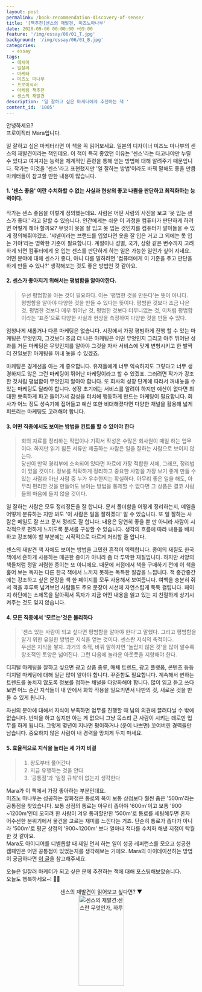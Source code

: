```yaml
---
layout: post
permalink: /book-recommendation-discovery-of-sense/
title: '[책추천]센스의 재발견, 미즈노마나부'
date: 2020-09-06 00:00:00 +09:00
feature: '/img/essay/06/01_T.jpg'
background: '/img/essay/06/01_B.jpg'
categories:
  - essay
tags:
  - 에세이
  - 일잘러
  - 마케터
  - 미즈노 마나부
  - 프로이직러
  - 마케팅 책추천
  - 센스의 재발견
description: '일 잘하고 싶은 마케터에게 추천하는 책 '
content_id: '1005'
---
```


안녕하세요?<br>프로이직러 Mara입니다. 

일 잘하고 싶은 마케터라면 이 책을 꼭 읽어보세요. 일본의 디자이너 미즈노 마나부의 센스의 재발견이라는 책인데요. 이 책이 특히 좋았던 이유는 '센스'라는 타고나야만 누릴 수 있다고 여겨지는 능력을 체계적인 훈련을 통해 얻는 방법에 대해 알려주기 때문입니다. 작가는 이것을 '센스'라고 표현했지만 '일 잘하는 방법'이라도 바꿔 말해도 좋을 만큼 마케터들이 참고할 만한 내용이 많습니다. 

#### 1. '센스 좋음' 이란 수치화할 수 없는 사실과 현상의 좋고 나쁨을 판단하고 최적화하는 능력이다. 

작가는 센스 좋음을 이렇게 정의했는데요. 사람은 어떤 사람의 사진을 보고 '옷 입는 센스가 좋다.' 라고 말할 수 있습니다. 인간에게는 쉬운 이 과정을 컴퓨터가 판단하게 하려면 어떻게 해야 할까요? 무엇이 옷을 잘 입고 못 입는 것인지를 컴퓨터가 알아들을 수 있게 정의해줘야겠죠. '샤넬이라는 브랜드를 입었다면 옷을 잘 입은 거고 그 외에는 못 입는 거야'라는 명확한 기준이 필요합니다. 계절이나 성별, 국가, 상황 같은 변수까지 고려하게 되면 컴퓨터에게 옷 입는 센스를 판단하게 하는 일은 가능한 일인가 싶어 지네요. 어떤 분야에 대해 센스가 좋다, 아니 다를 말하려면 '컴퓨터에게 이 기준을 주고 판단을 하게 만들 수 있나?' 생각해보는 것도 좋은 방법인 것 같아요.   

#### 2. 센스가 좋아지기 위해서는 평범함을 알아야한다. 

> 우선 평범함을 아는 것이 필요하다. 이는 '평범한 것을 만든다'는 뜻이 아니다. <br>
> 평범함을 알아야 다양한 것을 만들 수 있다는 뜻이다. 평범한 것보다 조금 나은 것, 평범한 것보다 매우 뛰어난 것, 평범한 것보다 터무니없는 것, 이처럼 평범함이라는 '표준'으로 다양한 사실과 현상을 측정하여 다양한 것을 만들 수 있다.

엄청나게 새롭거나 다른 마케팅은 없습니다. 시장에서 가장 평범하게 진행 할 수 있는 마케팅은 무엇인지, 그것보다 조금 더 나은 마케팅은 어떤 무엇인지 그리고 아주 뛰어난 성과를 거둔 마케팅은 무엇인지를 알아야 그것을 자사 서비스에 맞게 변형시키고 한 발짝 더 진일보한 마케팅을 꺼내 놓을 수 있겠죠.<br>

마케팅은 경계선을 아는 게 중요합니다. 유저들에게 너무 익숙하지도 그렇다고 너무 생경하지도 않은 그런 마케팅이 뛰어난 마케팅이라고 할 수 있겠죠. 그러려면 작가가 강조한 것처럼 평범함이 무엇인지 알아야 합니다. 또 회사의 성장 단계에 따라서 꺼내놓을 수 있는 마케팅도 달라야 합니다. 성장 초기에는 서비스를 알려야 하지만 예산이 없다면 최대한 뾰족하게 파고 들어가서 감성을 터치해 행동하게 만드는 마케팅이 필요합니다. 회사가 어느 정도 성숙기에 접어들고 예산 또한 비대해졌다면 다양한 채널을 활용해 넓게 퍼뜨리는 마케팅도 고려해야 합니다. 

#### 3. 어떤 직종에서도 보이는 방법을 컨트롤 할 수 있어야 한다

> 회의 자료를 정리하는 작업이나 기획서 작성은 수많은 회사원이 매일 하는 업무이다. 하지만 읽기 힘든 서류만 제출하는 사람은 일을 잘하는 사람으로 보이지 않는다. <br>당신이 만약 경리부에 소속되어 있다면 자료에 가장 적합한 서체, 그래프, 정리법이 있을 것이다. 정보를 적확하게 정리하고 중요한 사항을 가장 보기 좋게 만들 수 있는 사람과 아닌 사람 중 누가 우수한지는 확실하다. 아무리 좋은 일을 해도, 아무리 편리한 것을 만들어도 보이는 방법을 통제할 수 없다면 그 상품은 결코 사람들의 마음에 들지 않을 것이다. 

일 잘하는 사람은 모두 정리정돈을 잘 합니다. 문서 폴더함을 어떻게 정리하는지, 메일을 어떻게 분류하는 지만 봐도 '이 사람은 일을 잘하겠다' 알 수 있습니다. 또 일 잘하는 사람은 메일도 잘 쓰고 문서 정리도 잘 합니다. 내용은 당연히 좋을 뿐 만 아니라 사람이 시각적으로 편하게 느끼도록 문서를 구성할 수 있습니다. 생각의 흐름에 따라 내용을 배치하고 강조해야 할 부분에는 시작적으로 다르게 처리할 줄 압니다.<br>

센스의 재발견 책 자체도 보이는 방법을 고민한 흔적이 역력합니다. 종이의 재질도 한국 책에서 흔하게 사용하는 매끈한 종이가 아니라 좀 더 투박한 재질입니다. 하지만 서양의 책들처럼 정말 저렴한 종이는 또 아니에요. 때문에 서점에서 책을 구매하기 전에 이 책을 훑어 보는 독자는 다른 한국 책에서 느끼지 못하는 독특한 질감을 느낍니다. 책 중간중간에는 강조하고 싶은 문장을 책 한 페이지를 모두 사용해서 보여줍니다. 여백을 충분히 줘서 책을 후루룩 넘겨보던 사람들도 주요 문장이 시선에 자연스럽게 툭툭 걸립니다. 페이지 하단에는 소제목을 달아줘서 독자가 지금 어떤 내용을 읽고 있는 지 친절하게 상기시켜주는 것도 잊지 않습니다.  

#### 4. 모든 직종에서 '모르는'것은 불리하다 

> '센스 있는 사람이 되고 싶다면 평범함을 알아야 한다'고 말했다. 그리고 평범함을 알기 위한 유일한 방법은 지식을 얻는 것이다. 센스란 지식의 축적이다.<br>우선은 지식을 쌓자. 과거의 축적, 바꿔 말하자면 '놀랍지 않은 것'을 많이 알수록 창조적인 토양은 넓어진다. 그런 다음에 놀라운 아웃풋을 지향해야 한다.

디지털 마케팅을 잘하고 싶으면 광고 상품 종류, 매체 트렌드, 광고 플랫폼, 콘텐츠 등등 디지털 마케팅에 대해 일단 많이 알아야 합니다. 꾸준함도 필요합니다. 계속해서 변하는 트렌드를 놓치지 않도록 정보를 접하는 채널을 다양화해야 합니다. 많이 읽고 듣고 쓰다 보면 어느 순간 지식들이 내 안에서 화학 작용을 일으키면서 나만의 것, 새로운 것을 만들 수 있게 됩니다. <br>

자신의 분야에 대해서 지식이 부족하면 업무를 진행할 때 남의 의견에 끌려다닐 수 밖에 없습니다. 반박을 하고 싶지만 아는 게 없으니 그냥 목소리 큰 사람이 시키는 데로만 업무를 하게 됩니다. 그렇게 몇년이 지나면 평이하거나 (운이 나쁘면) 꼬여버린 경력들만 남습니다. 중요하지 않은 사람이 내 경력을 망치게 두지 마세요.  

#### 5. 효율적으로 지식을 늘리는 세 가지 비결 

> 1) 왕도부터 풀어간다<br>
> 2) 지금 유행하는 것을 안다<br>
> 3) '공통점'과 '일정 규칙'이 없는지 생각한다<br>

Mara가 이 책에서 가장 좋아하는 부분인데요.  <br>미즈노 마나부는 성공하는 잡화점은 통로의 폭이 보통 상점보다 훨씬 좁은 '500m'라는 공통점을 찾았습니다. 보통 상점의 통로는 아무리 좁아야 '600m'이고 보통 '900 ~1200m'인데 오히려 한 사람이 겨우 통과할만한 '500m'로 통로를 세팅해두면 혼자 어수선한 분위기에서 물건을 고르는 재미를 느낀다는 거죠. 단순히 통로가 좁다가 아니라 '500m'로 평균 상점의 '900~1200m' 보다 얼마나 적다를 수치화 해낸 지점이 탁월한 것 같아요. <br>Mara도 아이디어를 디벨롭할 때 제일 먼저 하는 일이 성공 레퍼런스를 모으고 성공한 캠페인은 어떤 공통점이 있었는지를 생각해보는 거에요. Mara의 아이데이션하는 방법이 궁금하다면 [이 글](https://mara.kim/ignite-idea-generation/)을 참고해주세요.  

오늘은 일잘러 마케터가 되고 싶은 분께 추천하는 책에 대해 포스팅해보았습니다. <br>
오늘도 행복하세요~! 🙋‍♀️ 

 

<center>센스의 재발견이  읽어보고 싶다면? ▼</center>

<center><a href="https://coupa.ng/bJmJrs" target="_blank"><img src="https://static.coupangcdn.com/image/affiliate/banner/b1bed5072bf72a23a45a96d99284ae3c@2x.jpg" alt="센스의 재발견:센스란 무엇인가, 하루" width="120" height="240"></a></center>

